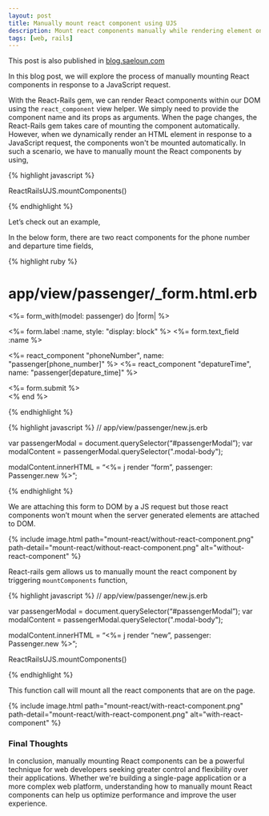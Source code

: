 ```yaml
---
layout: post
title: Manually mount react component using UJS
description: Mount react components manually while rendering element on JS request.
tags: [web, rails]
---
```


This post is also published in [blog.saeloun.com](https://blog.saeloun.com/2023/02/16/manually-mount-react-component-using-ujs)

In this blog post, we will explore the process of manually 
mounting React components in response to a JavaScript request. 

With the React-Rails gem, 
we can render React components within our DOM using the `react_component` view helper. 
We simply need to provide the component name 
and its props as arguments. 
When the page changes, 
the React-Rails gem takes care of mounting the component automatically. 
However, when we dynamically render an HTML element in response to a JavaScript request, 
the components won't be mounted automatically. 
In such a scenario, 
we have to manually mount the React components by using,

{% highlight javascript %}

ReactRailsUJS.mountComponents()

{% endhighlight %}

Let’s check out an example,

In the below form, there are two react components for the phone number and departure time fields,

{% highlight ruby %}
# app/view/passenger/_form.html.erb

<%= form_with(model: passenger) do |form| %>
 <div>
   <%= form.label :name, style: "display: block" %>
   <%= form.text_field :name %>
 </div>

 <%= react_component "phoneNumber", name: "passenger[phone_number]" %>
 <%= react_component "depatureTime", name: "passenger[depature_time]" %>

 <div>
   <%= form.submit %>
 </div>
<% end %>

{% endhighlight %}

{% highlight javascript %}
// app/view/passenger/new.js.erb

var passengerModal = document.querySelector(“#passengerModal”);
var modalContent = passengerModal.querySelector(".modal-body");

modalContent.innerHTML = “<%= j render “form”, passenger: Passenger.new %>”;

{% endhighlight %}

We are attaching this form to DOM by a JS request but those react components won’t mount when the server generated elements are attached to DOM.

{% include image.html path="mount-react/without-react-component.png" path-detail="mount-react/without-react-component.png" alt="without-react-component" %}

React-rails gem allows us to manually mount the react component by triggering `mountComponents` function,


{% highlight javascript %}
// app/view/passenger/new.js.erb

var passengerModal = document.querySelector(“#passengerModal”);
var modalContent = passengerModal.querySelector(".modal-body");

modalContent.innerHTML = “<%= j render “new”, passenger: Passenger.new %>”;

ReactRailsUJS.mountComponents()

{% endhighlight %}

This function call will mount all the react components that are on the page.

{% include image.html path="mount-react/with-react-component.png" path-detail="mount-react/with-react-component.png" alt="with-react-component" %}

### Final Thoughts 

In conclusion, manually mounting React components can be a powerful technique 
for web developers seeking greater control 
and flexibility over their applications. 
Whether we're building a single-page application 
or a more complex web platform, understanding 
how to manually mount React components can help us optimize performance 
and improve the user experience.
